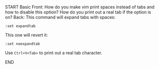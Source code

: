START
Basic
Front: 
How do you make vim print spaces instead of tabs and how to disable this option?
How do you print out a real tab if the option is on?
Back: 
This command will expand tabs with spaces:
```
:set expandtab
```
This one will revert it:
```
:set noexpandtab
```
Use `Ctrl+V<Tab>` to print out a real tab character.
<!--ID: 1745138832973-->
END

